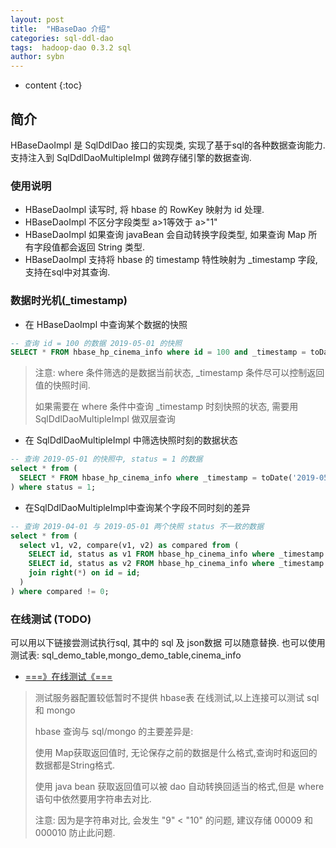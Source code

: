 ```yaml
---
layout: post
title:  "HBaseDao 介绍"
categories: sql-ddl-dao
tags:  hadoop-dao 0.3.2 sql
author: sybn
---
```


* content
{:toc}

## 简介

HBaseDaoImpl 是 SqlDdlDao 接口的实现类,  实现了基于sql的各种数据查询能力.
支持注入到 SqlDdlDaoMultipleImpl 做跨存储引擎的数据查询.





### 使用说明
* HBaseDaoImpl 读写时, 将 hbase 的 RowKey 映射为  id 处理.
* HBaseDaoImpl 不区分字段类型 a>1等效于 a>"1"
* HBaseDaoImpl 如果查询 javaBean 会自动转换字段类型, 如果查询 Map 所有字段值都会返回 String 类型.
* HBaseDaoImpl 支持将  hbase 的 timestamp 特性映射为 _timestamp 字段,支持在sql中对其查询.



### 数据时光机(_timestamp)

* 在 HBaseDaoImpl 中查询某个数据的快照

```sql
-- 查询 id = 100 的数据 2019-05-01 的快照
SELECT * FROM hbase_hp_cinema_info where id = 100 and _timestamp = toDate('2019-05-01');
```

> 注意:  where 条件筛选的是数据当前状态, _timestamp 条件尽可以控制返回值的快照时间.
> 
> 如果需要在 where 条件中查询 _timestamp 时刻快照的状态, 需要用 SqlDdlDaoMultipleImpl 做双层查询

* 在 SqlDdlDaoMultipleImpl 中筛选快照时刻的数据状态

```sql
-- 查询 2019-05-01 的快照中, status = 1 的数据
select * from ( 
  SELECT * FROM hbase_hp_cinema_info where _timestamp = toDate('2019-05-01');
) where status = 1;
```

* 在SqlDdlDaoMultipleImpl中查询某个字段不同时刻的差异

```sql
-- 查询 2019-04-01 与 2019-05-01 两个快照 status 不一致的数据
select * from ( 
  select v1, v2, compare(v1, v2) as compared from (
    SELECT id, status as v1 FROM hbase_hp_cinema_info where _timestamp = toDate('2019-05-01');
    SELECT id, status as v2 FROM hbase_hp_cinema_info where _timestamp = toDate('2019-04-01');
    join right(*) on id = id;
  )
) where compared != 0;
```


### 在线测试 (TODO)

可以用以下链接尝测试执行sql, 其中的  sql 及 json数据 可以随意替换. 也可以使用测试表: sql_demo_table,mongo_demo_table,cinema_info

- [===》在线测试《===](http://java.linpengfei.cn:8081/dw-api-sql/sql_frame.html?sql=select%20type_count%2Ccount(*)%20as%20type_count_count%20from%20(select%20type%2Ccount(*)%20as%20type_count%20from%20%5B%7Btype%3A1%2Cvalue%3A1%7D%2C%7Btype%3A2%2Cvalue%3A2%7D%2C%7Btype%3A1%2Cvalue%3A3%7D%5D%20group%20by%20type%3B)%20group%20by%20type_count)

> 测试服务器配置较低暂时不提供 hbase表 在线测试,以上连接可以测试 sql 和 mongo
> 
> hbase 查询与 sql/mongo 的主要差异是: 
> 
>  使用 Map获取返回值时, 无论保存之前的数据是什么格式,查询时和返回的数据都是String格式.
> 
> 使用 java bean 获取返回值可以被 dao 自动转换回适当的格式,但是 where 语句中依然要用字符串去对比.
>
> 注意: 因为是字符串对比, 会发生 "9" < "10" 的问题, 建议存储 00009 和 000010 防止此问题.
